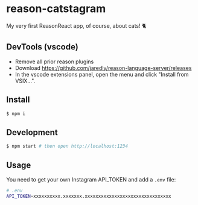 # reason-catstagram

My very first ReasonReact app, of course, about cats! 🐈

## DevTools (vscode)

- Remove all prior reason plugins
- Download https://github.com/jaredly/reason-language-server/releases
- In the vscode extensions panel, open the menu and click "Install from VSIX...".

## Install

```sh
$ npm i
```

## Development

```sh
$ npm start # then open http://localhost:1234
```

## Usage

You need to get your own Instagram API_TOKEN and add a `.env` file:

```sh
# .env
API_TOKEN=xxxxxxxxxx.xxxxxxx.xxxxxxxxxxxxxxxxxxxxxxxxxxxxxxxx
```
